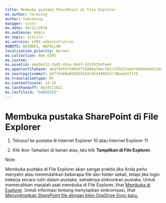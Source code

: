 ```yaml
---
title: Membuka pustaka SharePoint di File Explorer
ms.author: toresing
author: tomresing
manager: scotv
ms.date: 04/21/2020
ms.audience: Admin
ms.topic: article
ms.service: o365-administration
ROBOTS: NOINDEX, NOFOLLOW
localization_priority: Normal
ms.collection: Adm_O365
ms.custom: ''
ms.assetid: a8e56d32-2bd3-43ce-84df-925f6354fee0
ms.openlocfilehash: 4bdf4b5975095bf35808a78ec301c375b5744df49b685e033406a38151141597
ms.sourcegitcommit: b5f7da89a650d2915dc652449623c78be6247175
ms.translationtype: MT
ms.contentlocale: id-ID
ms.lasthandoff: 08/05/2021
ms.locfileid: "54025253"
---
```

# <a name="open-a-sharepoint-library-in-file-explorer"></a>Membuka pustaka SharePoint di File Explorer

1. Telusuri ke pustaka di Internet Explorer 10 atau Internet Explorer 11. 
    
2. Klik ikon Tampilan di kanan atas, lalu klik **Tampilkan di File Explorer**.
    
> [!NOTE]
> Membuka pustaka di File Explorer akan sangat praktis jika Anda perlu menyalin atau memindahkan beberapa file dan folder sekali, tetapi jika ingin bekerja secara rutin dalam pustaka, sebaiknya sinkronkan pustaka. Untuk memecahkan masalah saat membuka di File Explorer, lihat [Membuka di Explorer](https://go.microsoft.com/fwlink/?linkid=871665). Untuk informasi tentang menyiapkan sinkronisasi, lihat [Menyinkronkan SharePoint file dengan klien OneDrive Sync baru.](https://go.microsoft.com/fwlink/?linkid=871666) 
  


